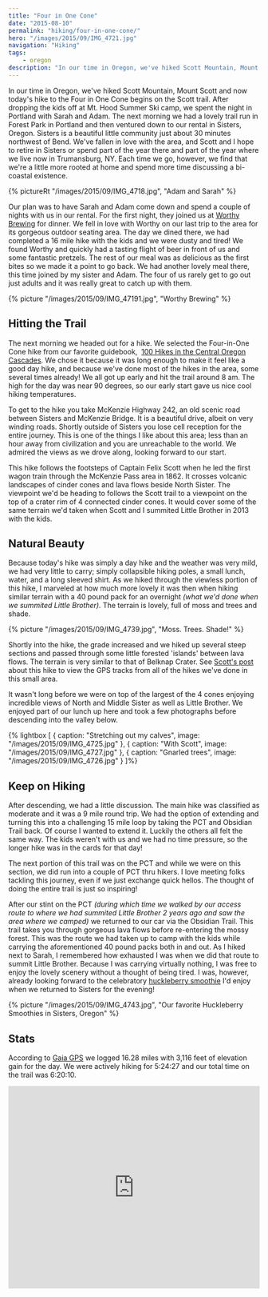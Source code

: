 ```yaml
---
title: "Four in One Cone"
date: "2015-08-10"
permalink: "hiking/four-in-one-cone/"
hero: "/images/2015/09/IMG_4721.jpg"
navigation: "Hiking"
tags:
    - oregon
description: "In our time in Oregon, we've hiked Scott Mountain, Mount Scott and now today's hike to the Four in One Cone begins on the Scott trail. After dropping the kids off at Mt. Hood Summer Ski camp, we spent the night in Portland with Sarah and Adam."
---
```

In our time in Oregon, we've hiked Scott Mountain, Mount Scott and now today's hike to the Four in One Cone begins on the Scott trail. After dropping the kids off at Mt. Hood Summer Ski camp, we spent the night in Portland with Sarah and Adam. The next morning we had a lovely trail run in Forest Park in Portland and then ventured down to our rental in Sisters, Oregon. Sisters is a beautiful little community just about 30 minutes northwest of Bend. We've fallen in love with the area, and Scott and I hope to retire in Sisters or spend part of the year there and part of the year where we live now in Trumansburg, NY. Each time we go, however, we find that we're a little more rooted at home and spend more time discussing a bi-coastal existence.

{% pictureRt "/images/2015/09/IMG_4718.jpg", "Adam and Sarah" %}

Our plan was to have Sarah and Adam come down and spend a couple of nights with us in our rental. For the first night, they joined us at [Worthy Brewing](http://www.worthybrewing.com/worthy-pub-dining.html) for dinner. We fell in love with Worthy on our last trip to the area for its gorgeous outdoor seating area. The day we dined there, we had completed a 16 mile hike with the kids and we were dusty and tired! We found Worthy and quickly had a tasting flight of beer in front of us and some fantastic pretzels. The rest of our meal was as delicious as the first bites so we made it a point to go back. We had another lovely meal there, this time joined by my sister and Adam. The four of us rarely get to go out just adults and it was really great to catch up with them.

{% picture "/images/2015/09/IMG_47191.jpg", "Worthy Brewing" %}  

## Hitting the Trail

The next morning we headed out for a hike. We selected the Four-in-One Cone hike from our favorite guidebook,  [100 Hikes in the Central Oregon Cascades](http://amzn.to/1Fy0hNf). We chose it because it was long enough to make it feel like a good day hike, and because we've done most of the hikes in the area, some several times already! We all got up early and hit the trail around 8 am. The high for the day was near 90 degrees, so our early start gave us nice cool hiking temperatures.

To get to the hike you take McKenzie Highway 242, an old scenic road between Sisters and McKenzie Bridge. It is a beautiful drive, albeit on very winding roads. Shortly outside of Sisters you lose cell reception for the entire journey. This is one of the things I like about this area; less than an hour away from civilization and you are unreachable to the world. We admired the views as we drove along, looking forward to our start.

This hike follows the footsteps of Captain Felix Scott when he led the first wagon train through the McKenzie Pass area in 1862. It crosses volcanic landscapes of cinder cones and lava flows beside North Sister. The viewpoint we'd be heading to follows the Scott trail to a viewpoint on the top of a crater rim of 4 connected cinder cones. It would cover some of the same terrain we'd taken when Scott and I summited Little Brother in 2013 with the kids.

## Natural Beauty

Because today's hike was simply a day hike and the weather was very mild, we had very little to carry; simply collapsible hiking poles, a small lunch, water, and a long sleeved shirt. As we hiked through the viewless portion of this hike, I marveled at how much more lovely it was then when hiking similar terrain with a 40 pound pack for an overnight _(what we'd done when we summited Little Brother)._ The terrain is lovely, full of moss and trees and shade.

{% picture "/images/2015/09/IMG_4739.jpg", "Moss. Trees. Shade!" %}

Shortly into the hike, the grade increased and we hiked up several steep sections and passed through some little forested 'islands' between lava flows. The terrain is very similar to that of Belknap Crater. See [Scott's post](https://scottpdawson.com/scott-trail-to-four-in-one-cone-obsidian-trail/) about this hike to view the GPS tracks from all of the hikes we've done in this small area.

It wasn't long before we were on top of the largest of the 4 cones enjoying incredible views of North and Middle Sister as well as Little Brother. We enjoyed part of our lunch up here and took a few photographs before descending into the valley below.

{% lightbox [
    { caption: "Stretching out my calves", image: "/images/2015/09/IMG_4725.jpg" },
    { caption: "With Scott", image: "/images/2015/09/IMG_4727.jpg" },
    { caption: "Gnarled trees", image: "/images/2015/09/IMG_4726.jpg" }
]%}

## Keep on Hiking

After descending, we had a little discussion. The main hike was classified as moderate and it was a 9 mile round trip. We had the option of extending and turning this into a challenging 15 mile loop by taking the PCT and Obsidian Trail back. Of course I wanted to extend it. Luckily the others all felt the same way. The kids weren't with us and we had no time pressure, so the longer hike was in the cards for that day!

The next portion of this trail was on the PCT and while we were on this section, we did run into a couple of PCT thru hikers. I love meeting folks tackling this journey, even if we just exchange quick hellos. The thought of doing the entire trail is just so inspiring!

After our stint on the PCT _(during which time we walked by our access route to where we had summited Little Brother 2 years ago and saw the area where we camped)_ we returned to our car via the Obsidian Trail. This trail takes you through gorgeous lava flows before re-entering the mossy forest. This was the route we had taken up to camp with the kids while carrying the aforementioned 40 pound packs both in and out. As I hiked next to Sarah, I remembered how exhausted I was when we did that route to summit Little Brother. Because I was carrying virtually nothing, I was free to enjoy the lovely scenery without a thought of being tired. I was, however, already looking forward to the celebratory [huckleberry smoothie](http://www.nuggetnews.com/main.asp?SectionID=7&SubSectionID=88&ArticleID=23596) I'd enjoy when we returned to Sisters for the evening!

{% picture "/images/2015/09/IMG_4743.jpg", "Our favorite Huckleberry Smoothies in Sisters, Oregon" %}

## Stats

According to [Gaia GPS](https://www.gaiagps.com/gallery/) we logged 16.28 miles with 3,116 feet of elevation gain for the day. We were actively hiking for 5:24:27 and our total time on the trail was 6:20:10.

<iframe src="https://www.strava.com/activities/388812710/embed/684a15582dcf7503f297b3547a6568da0cae0c40" width="100%" height="405" frameborder="0" scrolling="no"></iframe>

